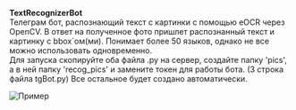 **TextRecognizerBot**  
Телеграм бот, распознающий текст с картинки с помощью eOCR через OpenCV. В ответ на полученное фото пришлет распознанный текст и картинку с bbox`ом(ми). Понимает более 50 языков, однако не все можно использовать одновременно.  
Для запуска скопируйте оба файла .py на сервер, создайте папку 'pics', а в ней папку 'recog_pics' и замените токен для работы бота. (3 строка файла tgBot.py)
Все остальное будет создано автоматически.

![Пример](https://github.com/johnSmith0101/projects/blob/main/TextRecognizerBot/TextRecognizeBot.jpg)
